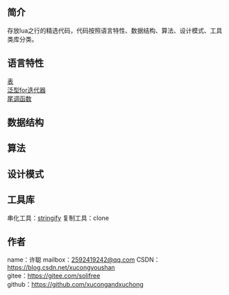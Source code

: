 ## 简介
存放lua之行的精选代码，代码按照语言特性、数据结构、算法、设计模式、工具类库分类。

## 语言特性
[表](feature/表.lua)  
[泛型for迭代器](feature/泛型for迭代器.lua)  
[尾调函数](feature/尾调函数.lua)

## 数据结构

## 算法

## 设计模式

## 工具库
串化工具：[stringify](tool/stringify/README.md)
复制工具：clone

## 作者
name：许聪
mailbox：2592419242@qq.com
CSDN：https://blog.csdn.net/xucongyoushan  
gitee：https://gitee.com/solifree  
github：https://github.com/xucongandxuchong
